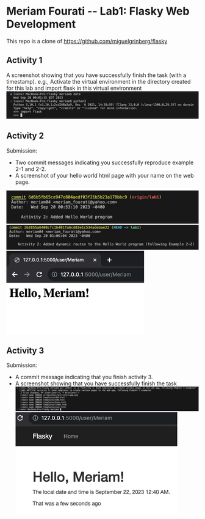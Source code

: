 # Meriam Fourati -- Lab1: Flasky Web Development

This repo is a clone of https://github.com/miguelgrinberg/flasky 
## Activity 1
A screenshot showing that you have successfully finish the task (with a timestamp).
e.g., Activate the virtual environment in the directory created for this lab and import flask in this
virtual environment
![](screenshots/activity1.png)

## Activity 2
Submission:
- Two commit messages indicating you successfully reproduce example 2-1 and 2-2.
- A screenshot of your hello world html page with your name on the web page.

![](screenshots/activity2-1.png)
![](screenshots/activity2-2.png)
![](screenshots/activity2-3.png)

## Activity 3
Submission:
- A commit message indicating that you finish activity 3.
- A screenshot showing that you have successfully finish the task
![](screenshots/activity3-commit.png)
![](screenshots/activity3-app.png)